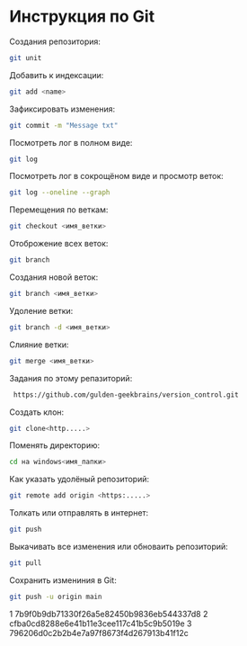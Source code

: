 # Инструкция по Git

Создания репозитория:
```sh
git unit
```

Добавить к индексации:
```sh
git add <name>
```

Зафиксировать изменения:
```sh
git commit -m "Message txt"
```

Посмотреть лог в полном виде:
```sh
git log
```

Посмотреть лог в сокрощёном виде и просмотр веток:
```sh
git log --oneline --graph
```

Перемещения по веткам:
```sh
git checkout <имя_ветки>
```
Отоброжение всех веток:
```sh
git branch
```

Создания новой веток:
```sh
git branch <имя_ветки>
```

Удоление ветки:
```sh
git branch -d <имя_ветки>
```

Слияние ветки:
```sh
git merge <имя_ветки>
```

Задания по этому репазиторий:
```sh
 https://github.com/gulden-geekbrains/version_control.git
```

Создать клон:
```sh
git clone<http.....>
```

Поменять директорию:
```sh
cd на windows<имя_папки>
```

Как указать удолёный репозиторий:
```sh
git remote add origin <https:.....>
```

Толкать или отправлять в интернет:
```sh
git push
```

Выкачивать все изменения или обноваить репозиторий:
```sh
git pull
```

Сохранить измениния в Git:
```sh
git push -u origin main
```
1 7b9f0b9db71330f26a5e82450b9836eb544337d8
2 cfba0cd8288e6e41b11e3cee117c41b5c9b5019e
3 796206d0c2b2b4e7a97f8673f4d267913b41f12c